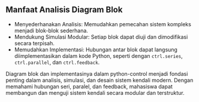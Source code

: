 ## Manfaat Analisis Diagram Blok

- Menyederhanakan Analisis: Memudahkan pemecahan sistem kompleks menjadi blok-blok sederhana.
- Mendukung Simulasi Modular: Setiap blok dapat diuji dan dimodifikasi secara terpisah.
- Memudahkan Implementasi: Hubungan antar blok dapat langsung diimplementasikan dalam kode Python, seperti dengan `ctrl.series`, `ctrl.parallel`, dan `ctrl.feedback`.

Diagram blok dan implementasinya dalam python-control menjadi fondasi penting dalam analisis, simulasi, dan desain sistem kendali modern. Dengan memahami hubungan seri, paralel, dan feedback, mahasiswa dapat membangun dan menguji sistem kendali secara modular dan terstruktur.

